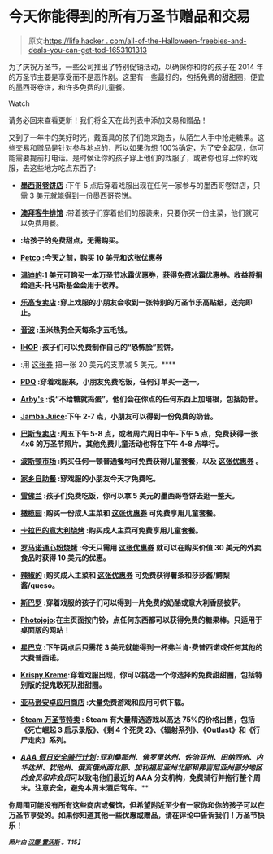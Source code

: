# 今天你能得到的所有万圣节赠品和交易

> 原文:[https://life hacker . com/all-of-the-Halloween-freebies-and-deals-you-can-get-tod-1653101313](https://lifehacker.com/all-of-the-halloween-freebies-and-deals-you-can-get-tod-1653101313)

为了庆祝万圣节，一些公司推出了特别促销活动，以确保你和你的孩子在 2014 年的万圣节主要是享受而不是恶作剧。这里有一些最好的，包括免费的甜甜圈，便宜的墨西哥卷饼，和许多免费的儿童餐。

Watch

请务必回来查看更新！我们将全天在此列表中添加交易和赠品！

又到了一年中的美好时光，戴面具的孩子们跑来跑去，从陌生人手中抢走糖果。这些交易和赠品是针对参与地点的，所以如果你想 100%确定，为了安全起见，你可能需要提前打电话。是时候让你的孩子穿上他们的戏服了，或者你也穿上你的戏服，去这些地方吃点东西了:

*   [**墨西哥卷饼店**](http://chipotle.com/en-US/default.aspx?type=default) :下午 5 点后穿着戏服出现在任何一家参与的墨西哥卷饼店，只需 3 美元就能得到一份墨西哥卷饼。

*   [**澳拜客牛排馆**](https://www.facebook.com/outback) :带着孩子们穿着他们的服装来，只要你买一份主菜，他们就可以免费用餐。
*   [](https://www.facebook.com/Buildabear/photos/pcb.10153122166825166/10153122155050166/?type=1&theater)**:给孩子的免费甜点，无需购买。**
*   **[**Petco**](http://unleashedby.petco.com/halloween) :今天之前，购买 10 美元和这张优惠券**
*   **[**温迪的**](https://www1.wendys.com/givingback/):1 美元可购买一本万圣节冰霜优惠券，获得免费冰霜优惠券。收益将捐给迪夫·托马斯基金会用于收养。**
*   **[**乐高专卖店**](http://stores.lego.com/en-us/) :穿上戏服的小朋友会收到一张特别的万圣节乐高贴纸，送完即止。**
*   **[**音波**](http://www.sonicdrivein.com/) :玉米热狗全天每条才五毛钱。**
*   **[**IHOP**](http://www.ihop.com/) :孩子们可以免费制作自己的“恐怖脸”煎饼。**
*   **[](http://www.retailmenot.com/view/dennys.com#print.6312294)**:用 [这张券](http://www.retailmenot.com/view/dennys.com#print.6312294) 把一张 20 美元的支票减 5 美元。****
*   ****[**PDQ**](https://www.facebook.com/eatpdq/photos/a.226074077518025.51108.189706034488163/606122682846494/?type=1&theater) :穿着戏服来，小朋友免费吃饭，任何订单买一送一。****
*   ****[**Arby's**](https://www.facebook.com/arbys) :说“不给糖就捣蛋”，他们会在你点的任何东西上加培根，包括奶昔。****
*   ****[**Jamba Juice**](http://www.jambajuice.com/campaigns/halloween-kids-day):下午 2-7 点，小朋友可以得到一份免费的奶昔。****
*   ****[**巴斯专卖店**](http://www.basspro.com/webapp/wcs/stores/servlet/CFPageC?storeId=10151&catalogId=10051&pageID=4906) :周五下午 5-8 点，或者周六周日中午-下午 5 点，免费获得一张 4x6 的万圣节照片。其他免费儿童活动也将在下午 4-8 点举行。****
*   ****[**波斯顿市场**](http://bostonmarket.com/home?page=specialCoupons&promoCode=35891) :购买任何一顿普通餐均可免费获得儿童套餐，以及 [这张优惠券](http://bostonmarket.com/home?page=specialCoupons&promoCode=35891) 。****
*   ****[**家乡自助餐**](https://www.facebook.com/HomeTownBuffet) :穿戏服的小朋友今天才免费吃。****
*   ****[**雪佛兰**](http://chevys.com/) :孩子们免费吃饭，你可以拿 5 美元的墨西哥卷饼去逛一整天。****
*   ****[**橄榄园**](http://www.olivegarden.com/coupons/coupon-personalization/free-kids-meal-with-entree) :购买一份成人主菜和 [这张优惠券](http://www.olivegarden.com/coupons/coupon-personalization/free-kids-meal-with-entree) 可免费享用儿童套餐。****
*   ****[**卡拉巴的意大利烧烤**](http://www.carrabbas.com/content/kidshalloween) :购买成人主菜可免费享用儿童套餐。****
*   ****[**罗马诺通心粉烧烤**](http://www.couponsherpa.com/printable-coupons/coupon/1509205/) :今天只需用 [这张优惠券](http://www.couponsherpa.com/printable-coupons/coupon/1509205/) 就可以在购买价值 30 美元的外卖食品时获得 10 美元的优惠。****
*   ****[**辣椒的**](http://pages.email.chilis.com/20141030) :购买成人主菜和 [这张优惠券](http://pages.email.chilis.com/20141030) 可免费获得薯条和莎莎酱/鳄梨酱/queso。****
*   ****[**斯巴罗**](http://www.sbarro.com/pdfs/10-10-14_Halloween_Special_Fliers.pdf) :穿着戏服的孩子们可以得到一片免费的奶酪或意大利香肠披萨。****
*   ****[**Photojojo**](http://photojojo.com/store/):在主页面按门铃，点任何东西都可以获得免费的糖果棒。只适用于桌面版的网站！****
*   ****[**星巴克**](https://www.facebook.com/Starbucks) :下午两点后只需花 3 美元就能得到一杯弗兰肯·费普西诺或任何其他的大费普西诺。****
*   ****[**Krispy Kreme**](https://www.facebook.com/events/594624907326642/):穿着戏服出现，你可以挑选一个你选择的免费甜甜圈，包括特别版的捉鬼敢死队甜甜圈。****
*   ****[**亚马逊安卓应用商店**](http://www.amazon.com/s/ref=amb_link_426274102_2?asc_campaign=InlineText&asc_refurl=https://lifehacker.com/all-of-the-halloween-freebies-and-deals-you-can-get-tod-1653101313&asc_source=&hidden-keywords=B00MGTACTC|B00701L6TQ|B00BIK3FAI|B00I9NTUEC|B00GSQJJ34|B00MNUB9IC|B00M2Y6VTG|B00KD97I80|B004IAA6TI|B009IA9OLE|B009Y7YC2M|B00OOYVBQ0|B00EOGZ42U|B005POK858|B004RJMUJO|B00HDA6EH8|B00FQVWGXC|B007N6EUHI|B00H9GA38C|B00LJU7Y8Q|B006VIQLXK|B0055OO4V2|B00JCE16Q2|B004Y1WCDE|B00G5AVM3S|B006R7TXOO|B004UHL9EK|B00KZ1X43O|B00LBWSYOU|B00M5OS22C|B00FI7XBIS|B00FHB7398|B00I3WTXCS|B009MCRHH6|B00KYMAOHS|B00F8LPH90|B008K8U13K|B0067VKQLE|B0052UZIFA|B00K6NOTGM&ie=UTF8&pf_rd_i=2350149011&pf_rd_m=ATVPDKIKX0DER&pf_rd_p=1961514702&pf_rd_r=1WZ1JJVCNHYYYSH8VN21&pf_rd_s=merchandised-search-right-2&pf_rd_t=101&rh=i:mobile-apps,n:2350149011&tag=kinjalifehackerlink-20) :大量免费游戏和应用可供下载。****
*   ****[**Steam 万圣节特卖**](http://store.steampowered.com/search/?salepage=halloween2014#sort_by=_ASC&sort_order=ASC&salepage=halloween2014&page=1) : Steam 有大量精选游戏以高达 75%的价格出售，包括《死亡崛起 3 启示录版》、《剩 4 个死灵 2》、《辐射系列》、《Outlast》和《行尸走肉》系列。****
*   ****[**AAA 假日安全骑行计划**](http://newsroom.aaa.com/safety/holiday-safe-ride-program/) :亚利桑那州、佛罗里达州、佐治亚州、田纳西州、内华达州、犹他州、俄亥俄州西北部、加利福尼亚州北部和弗吉尼亚州部分地区的会员*和非会员*可以致电他们最近的 AAA 分支机构，免费骑行并拖行整个周末。注意安全，避免本周末酒后驾车。****

****你周围可能没有所有这些商店或餐馆，但希望附近至少有一家你和你的孩子可以在万圣节享受的。如果你知道其他一些优惠或赠品，请在评论中告诉我们！万圣节快乐！****

****<small>*照片由*</small> [<small>*汉娜·霍沃斯*</small>](https://www.flickr.com/photos/hanna_horwarth/266812708) <small>*。*T15】</small>****